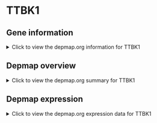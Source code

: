<h1>TTBK1</h1>

<h2>Gene information</h2>
<details>
  <summary>Click to view the depmap.org information for TTBK1</summary>
  <iframe src="https://depmap.org/portal/gene/TTBK1?tab=about" style="border:none;width:100%;height:800px"></iframe>
</details>

<h2>Depmap overview</h2>
<details>
  <summary>Click to view the depmap.org summary for TTBK1</summary>
  <iframe src="https://depmap.org/portal/gene/TTBK1?tab=overview" style="border:none;width:100%;height:800px"></iframe>
</details>

<h2>Depmap expression</h2>
<details>
  <summary>Click to view the depmap.org expression data for TTBK1</summary>
  <iframe src="https://depmap.org/portal/gene/TTBK1?tab=characterization" style="border:none;width:100%;height:800px"></iframe>
</details>


<!--
<h2>Reactome Pathway diagram</h2>
PNAME
-->



